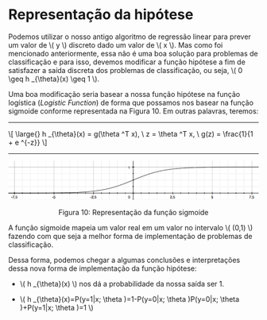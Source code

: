 # Representação da hipótese

Podemos utilizar o nosso antigo algoritmo de regressão linear para prever um valor de \\( y \\) discreto
dado um valor de \\( x \\). Mas como foi mencionado anteriormente, essa não é uma boa solução para
problemas de classificação e para isso, devemos modificar a função hipótese a fim de satisfazer a
saída discreta dos problemas de classificação, ou seja, \\( 0 \geq h _{\theta}(x) \geq 1 \\).

Uma boa modificação seria basear a nossa função hipótese na função logística (_Logistic Function_)
de forma que possamos nos basear na função sigmoide conforme representada na Figura 10. Em
outras palavras, teremos:

---

\\[
  \large{} h _{\theta}(x) = g(\theta ^T x), \\ z = \theta ^T x, \\ g(z) = \frac{1}{1 + e ^{-z}}
\\]

---

<p align="center">
  <img src="./img/10.png">
</p>

<p align="center">
Figura 10: Representação da função sigmoide
</p>

A função sigmoide mapeia um valor real em um valor no intervalo \\( (0,1) \\) fazendo com que seja a
melhor forma de implementação de problemas de classificação.

Dessa forma, podemos chegar a algumas conclusões e interpretações dessa nova forma de implementação
da função hipótese:

- \\( h _{\theta}(x) \\) nos dá a probabilidade da nossa saída ser 1.

- \\( h _{\theta}(x)=P(y=1|x; \theta )=1-P(y=0|x; \theta )P(y=0|x; \theta )+P(y=1|x; \theta )=1 \\)
